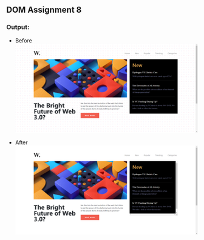 ## DOM Assignment 8
### Output:
- Before
![Output](./images/before_8.jpg)

- After
![Output](./images/after_8.jpg)
